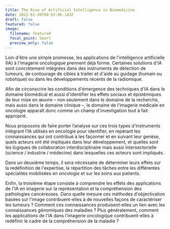 ```yaml
---
title: The Rise of Artificial Intelligence in Biomedicine
date: 2022-01-30T09:52:06.143Z
draft: false
featured: false
image:
  filename: featured
  focal_point: Smart
  preview_only: false
---
```

Loin d'être une simple promesse, les applications de l'intelligence artificielle (IA) à l'imagerie oncologique prennent déjà forme. Certaines solutions d'IA sont concrètement intégrées dans des instruments de détection de tumeurs, de contourage de cibles à traiter et d'aide au guidage (humain ou robotique) ou dans les développements récents de la radiomique.

Afin de circonscrire les conditions d'émergence des techniques d'IA dans le domaine biomédical et aussi d'identifier les effets sociaux et épistémiques de leur mise en œuvre – non seulement dans le domaine de la recherche, mais aussi dans le domaine clinique –, le domaine de l'imagerie médicale en oncologie apparaît donc comme un champ d'investigation tout à fait approprié.

Nous proposons de faire porter l’analyse sur ces trois types d'instruments intégrant l’IA utilisés en oncologie pour identifier, en repérant les connaissances qui ont contribué à les façonner et en suivant leur genèse, quels acteurs ont été impliqués dans leur développement, et quelles sont les logiques de collaboration interdisciplinaire mais aussi intersectorielle (science / industrie / médecine) dans lesquelles ces acteurs sont impliqués.

Dans un deuxième temps, il sera nécessaire de déterminer leurs effets sur la redéfinition de l'expertise, la répartition des tâches entre les différentes spécialités mobilisées en oncologie et sur les soins aux patients.

Enfin, la troisième étape consiste à comprendre les effets des applications de l'IA en imagerie sur la représentation et la compréhension des pathologies cancéreuses. Dans quelle mesure ces méthodes d'objectivation basées sur l'image contribuent-elles à de nouvelles façons de caractériser les tumeurs ? Comment ces connaissances produisent-elles un lien avec les connaissances génomiques des maladies ? Plus généralement, comment les applications de l'IA dans l'imagerie oncologique contribuent-elles à redéfinir le cadre de la compréhension de la maladie ?